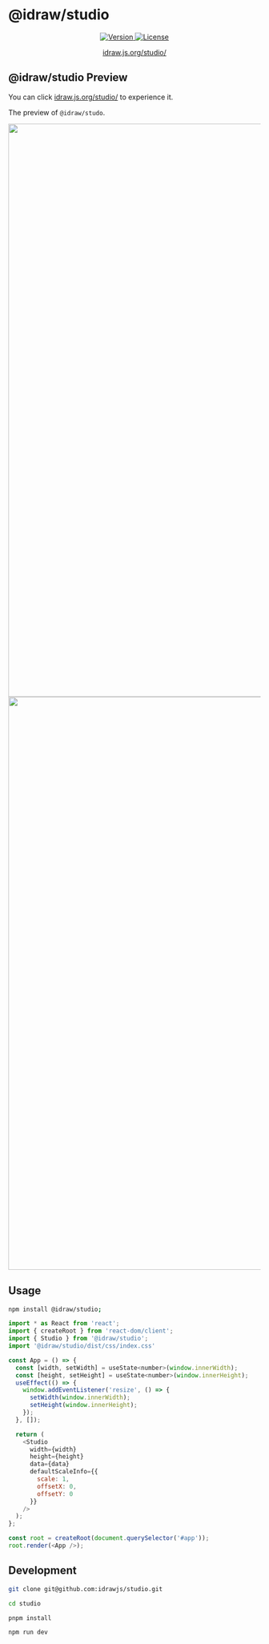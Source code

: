 # @idraw/studio

<p align="center">
  <a href="https://www.npmjs.com/package/@idraw/studio">
    <img src="https://img.shields.io/npm/v/@idraw/studio.svg?sanitize=@idraw/studio" alt="Version">
  </a>
  <a href="https://www.npmjs.com/package/@idraw/studio">
    <img src="https://img.shields.io/npm/l/@idraw/studio.svg?sanitize=true" alt="License">
  </a>
</p>

<p align="center">
  <a href="https://idraw.js.org/studio/" target="_blank">idraw.js.org/studio/</a>
</p>

 
## @idraw/studio Preview

You can click [idraw.js.org/studio/](https://idraw.js.org/studio) to experience it.

The preview of `@idraw/studo`. 


<p align="center">
  <img width="1145" alt="image" src="https://github.com/idrawjs/studio/assets/8216630/62b9bc71-5fca-421d-9c6e-b7512edc77f2" width="700">

  <img width="1145" alt="image" src="https://github.com/idrawjs/studio/assets/8216630/5b4cc1dc-89e1-4f67-84fa-578667d42bf7" width="700">
</p>

## Usage

```sh 
npm install @idraw/studio;
```

```js
import * as React from 'react';
import { createRoot } from 'react-dom/client';
import { Studio } from '@idraw/studio';
import '@idraw/studio/dist/css/index.css'

const App = () => { 
  const [width, setWidth] = useState<number>(window.innerWidth);
  const [height, setHeight] = useState<number>(window.innerHeight);
  useEffect(() => {
    window.addEventListener('resize', () => {
      setWidth(window.innerWidth);
      setHeight(window.innerHeight);
    });
  }, []); 

  return (
    <Studio
      width={width}
      height={height} 
      data={data}
      defaultScaleInfo={{ 
        scale: 1,
        offsetX: 0,
        offsetY: 0
      }}
    />
  );
};

const root = createRoot(document.querySelector('#app'));
root.render(<App />);

```

## Development

```sh
git clone git@github.com:idrawjs/studio.git

cd studio

pnpm install

npm run dev
```
